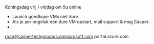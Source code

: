 Koningsdag vrij / vrijdag om 9u online

* Launch goedkope VMs niet dure
* Als je per ongeluk een dure VM opstart, mail support & msg Casper.
*
roan@caspertechgrounds.onmicrosoft.com
portal.azure.com 